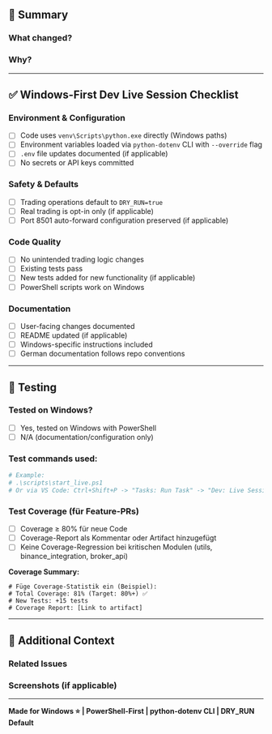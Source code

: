 ## 📝 Summary

<!-- Provide a brief description of what this PR does -->

### What changed?
<!-- List the main changes in this PR -->

### Why?
<!-- Explain the motivation for these changes -->

---

## ✅ Windows-First Dev Live Session Checklist

<!-- Check all that apply to this PR -->

### Environment & Configuration
- [ ] Code uses `venv\Scripts\python.exe` directly (Windows paths)
- [ ] Environment variables loaded via `python-dotenv` CLI with `--override` flag
- [ ] `.env` file updates documented (if applicable)
- [ ] No secrets or API keys committed

### Safety & Defaults
- [ ] Trading operations default to `DRY_RUN=true`
- [ ] Real trading is opt-in only (if applicable)
- [ ] Port 8501 auto-forward configuration preserved (if applicable)

### Code Quality
- [ ] No unintended trading logic changes
- [ ] Existing tests pass
- [ ] New tests added for new functionality (if applicable)
- [ ] PowerShell scripts work on Windows

### Documentation
- [ ] User-facing changes documented
- [ ] README updated (if applicable)
- [ ] Windows-specific instructions included
- [ ] German documentation follows repo conventions

---

## 🧪 Testing

<!-- Describe how you tested these changes -->

### Tested on Windows?
- [ ] Yes, tested on Windows with PowerShell
- [ ] N/A (documentation/configuration only)

### Test commands used:
```powershell
# Example:
# .\scripts\start_live.ps1
# Or via VS Code: Ctrl+Shift+P -> "Tasks: Run Task" -> "Dev: Live Session"
```

### Test Coverage (für Feature-PRs)
<!-- 
Für Feature-PRs: Füge einen Coverage-Report hinzu (siehe .github/COVERAGE_COMMENT_TEMPLATE.md)
Minimum: 80% Coverage für neuen Code
-->

- [ ] Coverage ≥ 80% für neue Code
- [ ] Coverage-Report als Kommentar oder Artifact hinzugefügt
- [ ] Keine Coverage-Regression bei kritischen Modulen (utils, binance_integration, broker_api)

**Coverage Summary:**
```
# Füge Coverage-Statistik ein (Beispiel):
# Total Coverage: 81% (Target: 80%+) ✅
# New Tests: +15 tests
# Coverage Report: [Link to artifact]
```

---

## 📎 Additional Context

<!-- Add any other context, screenshots, or relevant information -->

### Related Issues
<!-- Link related issues using #issue_number -->

### Screenshots (if applicable)
<!-- Add screenshots to show UI changes or test results -->

---

**Made for Windows ⭐ | PowerShell-First | python-dotenv CLI | DRY_RUN Default**
